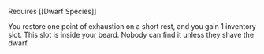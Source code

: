 Requires [[Dwarf Species]]

You restore one point of exhaustion on a short rest, and you gain 1 inventory slot. This slot is inside your beard. Nobody can find it unless they shave the dwarf.